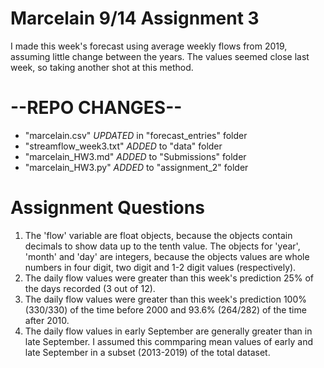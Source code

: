 # Marcelain 9/14 Assignment 3

I made this week's forecast using average weekly flows from 2019, assuming little change between the years.  The values seemed close last week, so taking another shot at this method.

# --REPO CHANGES--
- "marcelain.csv" _UPDATED_ in "forecast_entries" folder
- "streamflow_week3.txt" _ADDED_ to "data" folder
- "marcelain_HW3.md" _ADDED_ to "Submissions" folder
- "marcelain_HW3.py" _ADDED_ to "assignment_2" folder

# Assignment Questions

1. The 'flow' variable are float objects, because the objects contain decimals to show data up to the tenth value.  The objects for 'year', 'month' and 'day' are integers, because the objects values are whole numbers in four digit, two digit and 1-2 digit values (respectively). 
2. The daily flow values were greater than this week's prediction 25% of the days recorded (3 out of 12).
3. The daily flow values were greater than this week's prediction 100% (330/330) of the time before 2000 and 93.6% (264/282) of the time after 2010.
4. The daily flow values in early September are generally greater than in late September.  I assumed this commparing mean values of early and late September in a subset (2013-2019) of the total dataset.  